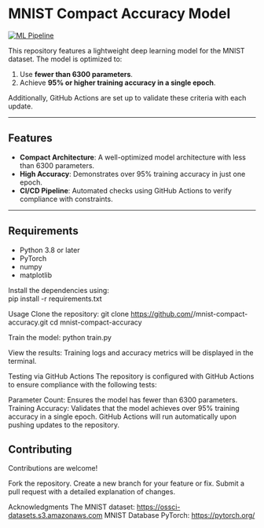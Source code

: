 # MNIST Compact Accuracy Model 

[![ML Pipeline](https://github.com/Vibhanshuray01/mnist-compact-accuracy/actions/workflows/ml-pipeline.yml/badge.svg)](https://github.com/Vibhanshuray01/mnist-compact-accuracy/actions/workflows/ml-pipeline.yml)

This repository features a lightweight deep learning model for the MNIST dataset. The model is optimized to:  
1. Use **fewer than 6300 parameters**.  
2. Achieve **95% or higher training accuracy in a single epoch**.  

Additionally, GitHub Actions are set up to validate these criteria with each update.  

---

## Features  
- **Compact Architecture**: A well-optimized model architecture with less than 6300 parameters.  
- **High Accuracy**: Demonstrates over 95% training accuracy in just one epoch.  
- **CI/CD Pipeline**: Automated checks using GitHub Actions to verify compliance with constraints.  

---

## Requirements  

- Python 3.8 or later  
- PyTorch  
- numpy  
- matplotlib  

Install the dependencies using:  
pip install -r requirements.txt

Usage
Clone the repository:
git clone https://github.com/<your-username>/mnist-compact-accuracy.git
cd mnist-compact-accuracy

Train the model:
python train.py

View the results:
Training logs and accuracy metrics will be displayed in the terminal.

Testing via GitHub Actions
The repository is configured with GitHub Actions to ensure compliance with the following tests:

Parameter Count: Ensures the model has fewer than 6300 parameters.
Training Accuracy: Validates that the model achieves over 95% training accuracy in a single epoch.
GitHub Actions will run automatically upon pushing updates to the repository.

## Contributing
Contributions are welcome!

Fork the repository.
Create a new branch for your feature or fix.
Submit a pull request with a detailed explanation of changes.

Acknowledgments
The MNIST dataset: https://ossci-datasets.s3.amazonaws.com MNIST Database
PyTorch: https://pytorch.org/




